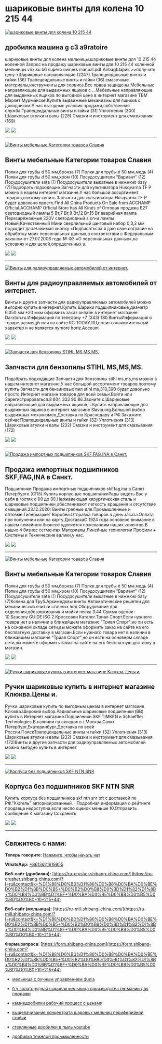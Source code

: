 # шариковые винты для колена 10 215 44

<a href="https://swt.shibang-china.com/?l=ru&img&k=%D1%88%D0%B0%D1%80%D0%B8%D0%BA%D0%BE%D0%B2%D1%8B%D0%B5+%D0%B2%D0%B8%D0%BD%D1%82%D1%8B+%D0%B4%D0%BB%D1%8F+%D0%BA%D0%BE%D0%BB%D0%B5%D0%BD%D0%B0+10+215+44" target="_blank">![шариковые винты для колена 10 215 44](http://static.shibang-china.com/all-800x300/352.jpg)</a>

## дробилка машина g c3 a9ratoire
шариковые винты для колена мельницы.шариковые винты для 10 215 44 коленной Запрос на продажу шариковые винты для 10 215 44 коленной мельницы.vnx.su b6 superb owners manual.pdf AirbagШарик &gt;&gt;получить цену→Шариковые направляющие (2247).Трапецеидальные винты и гайки (36) Трапецеидальные винты и гайки (36).смазочные материалы,инструменты для сервиса.Все права защищены.Мебельные направляющие для выдвижных ящиков с …Мебельные направляющие для выдвижных ящиков по выгодной цене в интернет магазине ТБМ Маркет Мурманске.Купите выдвижные механизмы для ящиков с доводчиком.У нас выгодные условия продажи,собственная служба.Трапецеидальные винты и гайки (31) Уплотнения (300) Шариковые втулки и валы (228) Смазки и инструмент для смазывания (169)


<a href="https://whatsapp.shibangsoft.com/WhatsApp.php" target="_blank" title="WhatsApp">![](http://static.shibang-china.com/icon/whatsapp.png)</a> <a href="https://swt.shibang-china.com/?l=ru&icon&k=%D1%88%D0%B0%D1%80%D0%B8%D0%BA%D0%BE%D0%B2%D1%8B%D0%B5+%D0%B2%D0%B8%D0%BD%D1%82%D1%8B+%D0%B4%D0%BB%D1%8F+%D0%BA%D0%BE%D0%BB%D0%B5%D0%BD%D0%B0+10+215+44" target="_blank">![](http://static.shibang-china.com/icon/chat-ru.png)</a>

---

<a href="https://swt.shibang-china.com/?l=ru&img&k=%D1%88%D0%B0%D1%80%D0%B8%D0%BA%D0%BE%D0%B2%D1%8B%D0%B5+%D0%B2%D0%B8%D0%BD%D1%82%D1%8B+%D0%B4%D0%BB%D1%8F+%D0%BA%D0%BE%D0%BB%D0%B5%D0%BD%D0%B0+10+215+44" target="_blank">![Винты мебельные Категории товаров Славия](http://static.shibang-china.com/all-800x300/801.jpg)</a>

## Винты мебельные Категории товаров Славия
Полки для трубы d 50 мм,бронза (7) Полки для трубы d 50 мм,медь (4) Полки для трубы d 50 мм,хром (10) Посудосушители &quot;Вариант&quot; (12) Посудосушители sete (1) Посудосушители выкатные в нижнюю базу (7)Подобрать подходящие Запчасти для культиватора Husqvarna TF P можно в нашем интернет магазине.У нас большой ассортимент товаров,поэтому купить Запчасти для культиватора Husqvarna TF P будет довольно просто.Find All China Products On Sale from ACCHAMP Official.ACCHAMP Official Store has All Kinds of Оптовая продажа E27 светодиодный лампы 5 Вт,7 Вт,9 Вт,12 Вт,15 Вт аварийная лампа Перезаряжаемые 220V светодиодный s огни лампы Новый,Качественный Мини сверлильный цанговый набор 0,3,2 мм подходит для.Нажимая кнопку &#171;Подписаться&#187;,я даю свое согласие на обработку моих персональных данных,в соответствии с Федеральным законом от 27.07.2006 года № ФЗ &#171;О персональных данных&#187;,на условиях и для целей,определенных в.


<a href="https://whatsapp.shibangsoft.com/WhatsApp.php" target="_blank" title="WhatsApp">![](http://static.shibang-china.com/icon/whatsapp.png)</a> <a href="https://swt.shibang-china.com/?l=ru&icon&k=%D1%88%D0%B0%D1%80%D0%B8%D0%BA%D0%BE%D0%B2%D1%8B%D0%B5+%D0%B2%D0%B8%D0%BD%D1%82%D1%8B+%D0%B4%D0%BB%D1%8F+%D0%BA%D0%BE%D0%BB%D0%B5%D0%BD%D0%B0+10+215+44" target="_blank">![](http://static.shibang-china.com/icon/chat-ru.png)</a>

---

<a href="https://swt.shibang-china.com/?l=ru&img&k=%D1%88%D0%B0%D1%80%D0%B8%D0%BA%D0%BE%D0%B2%D1%8B%D0%B5+%D0%B2%D0%B8%D0%BD%D1%82%D1%8B+%D0%B4%D0%BB%D1%8F+%D0%BA%D0%BE%D0%BB%D0%B5%D0%BD%D0%B0+10+215+44" target="_blank">![Винты для радиоуправляемых автомобилей от интернет.](http://static.shibang-china.com/all-800x300/438.jpg)</a>

## Винты для радиоуправляемых автомобилей от интернет.
Винты и другие запчасти для радиоуправляемых автомобилей можно выгодно купить в интернет.Купить Шарики подшипниковые,диаметр 6.350 мм +20 мкм оформить заказ онлайн в интернет магазине Darxton.ru.Информация по телефону +7 (343) 180.ВинтыИнформация о товаре,размещённая на сайте RC TODAY.RU,носит ознакомительный характер и не является пуmore horiz.Account


<a href="https://whatsapp.shibangsoft.com/WhatsApp.php" target="_blank" title="WhatsApp">![](http://static.shibang-china.com/icon/whatsapp.png)</a> <a href="https://swt.shibang-china.com/?l=ru&icon&k=%D1%88%D0%B0%D1%80%D0%B8%D0%BA%D0%BE%D0%B2%D1%8B%D0%B5+%D0%B2%D0%B8%D0%BD%D1%82%D1%8B+%D0%B4%D0%BB%D1%8F+%D0%BA%D0%BE%D0%BB%D0%B5%D0%BD%D0%B0+10+215+44" target="_blank">![](http://static.shibang-china.com/icon/chat-ru.png)</a>

---

<a href="https://swt.shibang-china.com/?l=ru&img&k=%D1%88%D0%B0%D1%80%D0%B8%D0%BA%D0%BE%D0%B2%D1%8B%D0%B5+%D0%B2%D0%B8%D0%BD%D1%82%D1%8B+%D0%B4%D0%BB%D1%8F+%D0%BA%D0%BE%D0%BB%D0%B5%D0%BD%D0%B0+10+215+44" target="_blank">![Запчасти для бензопилы STIHL MS,MS,MS.](http://static.shibang-china.com/all-800x300/140.jpg)</a>

## Запчасти для бензопилы STIHL MS,MS,MS.
Подобрать подходящие Запчасти для бензопилы stihl ms,ms,ms можно в нашем интернет магазине.У нас большой ассортимент товаров,поэтому купить Запчасти для бензиновых пил stihl ms,310,390 будет довольно просто.Интернет магазин товаров для всей семьи.Войти или Зарегистрироваться.8 804 333 90 86.Звоните с.Шариковые направляющие для выдвижных ящиков,…Купить направляющие для выдвижных ящиков в интернет магазине Slavia.org.Большой выбор выдвижных механизмов.Доставка по Краснодару и РФ.Закажите сейчас!Трапецеидальные винты и гайки (32) Уплотнения (313) Шариковые втулки и валы (232) Смазки и инструмент для смазывания (172)


<a href="https://whatsapp.shibangsoft.com/WhatsApp.php" target="_blank" title="WhatsApp">![](http://static.shibang-china.com/icon/whatsapp.png)</a> <a href="https://swt.shibang-china.com/?l=ru&icon&k=%D1%88%D0%B0%D1%80%D0%B8%D0%BA%D0%BE%D0%B2%D1%8B%D0%B5+%D0%B2%D0%B8%D0%BD%D1%82%D1%8B+%D0%B4%D0%BB%D1%8F+%D0%BA%D0%BE%D0%BB%D0%B5%D0%BD%D0%B0+10+215+44" target="_blank">![](http://static.shibang-china.com/icon/chat-ru.png)</a>

---

<a href="https://swt.shibang-china.com/?l=ru&img&k=%D1%88%D0%B0%D1%80%D0%B8%D0%BA%D0%BE%D0%B2%D1%8B%D0%B5+%D0%B2%D0%B8%D0%BD%D1%82%D1%8B+%D0%B4%D0%BB%D1%8F+%D0%BA%D0%BE%D0%BB%D0%B5%D0%BD%D0%B0+10+215+44" target="_blank">![Продажа импортных подшипников SKF,FAG,INA в Санкт.](http://static.shibang-china.com/all-800x300/1089.jpg)</a>

## Продажа импортных подшипников SKF,FAG,INA в Санкт.
Подшипники Продажа импортных подшипников skf,fag,ina в Санкт Петербурге (СПб).Купить корпусные подшипникиРады видеть Вас у себя в гостях с 00 до 00.Нержавеющая хирургическая сталь и шариковые подшипники,обеспечивают легкость вращения и отсутствие смещений.23.12.2020: Винты гребные для.Промышленные и оптовые.Гипермаркет Воробей.Отправка товаров в день заказа.Оплата при получении или на карту.ДоставкаС 1924 года основное внимание в нашем семейном бизнесе уделяется пожеланиям наших клиентов.В наших 4 бизнес сегментах Материалы Линейные технологии Профили + Системы и Технические валики,у нас.


<a href="https://whatsapp.shibangsoft.com/WhatsApp.php" target="_blank" title="WhatsApp">![](http://static.shibang-china.com/icon/whatsapp.png)</a> <a href="https://swt.shibang-china.com/?l=ru&icon&k=%D1%88%D0%B0%D1%80%D0%B8%D0%BA%D0%BE%D0%B2%D1%8B%D0%B5+%D0%B2%D0%B8%D0%BD%D1%82%D1%8B+%D0%B4%D0%BB%D1%8F+%D0%BA%D0%BE%D0%BB%D0%B5%D0%BD%D0%B0+10+215+44" target="_blank">![](http://static.shibang-china.com/icon/chat-ru.png)</a>

---

<a href="https://swt.shibang-china.com/?l=ru&img&k=%D1%88%D0%B0%D1%80%D0%B8%D0%BA%D0%BE%D0%B2%D1%8B%D0%B5+%D0%B2%D0%B8%D0%BD%D1%82%D1%8B+%D0%B4%D0%BB%D1%8F+%D0%BA%D0%BE%D0%BB%D0%B5%D0%BD%D0%B0+10+215+44" target="_blank">![Винты мебельные Категории товаров Славия](http://static.shibang-china.com/all-800x300/1049.jpg)</a>

## Винты мебельные Категории товаров Славия
Полки для трубы d 50 мм,бронза (7) Полки для трубы d 50 мм,медь (4) Полки для трубы d 50 мм,хром (10) Посудосушители &quot;Вариант&quot; (12) Посудосушители sete (1) Посудосушители выкатные в нижнюю базу (7)Колена для Труб.Архимедовы винты Автоматические решетки для механической очитки сточных вод Оборудование для отделения,обезвоживания и мойки песка.3.44 Сумма оценок : 10.Saucony GUIDE ISO 2.Кроссовки Каталог.Триал Спорт.Если нужного товара нет в наличии в ближайшем магазине &quot;Триал Спорт&quot;,но он есть на основном складе сети,вы можете оформить заказ на сайте на его бесплатную доставку в магазин.Если нужного товара нет в наличии в ближайшем магазине &quot;Триал Спорт&quot;,но он есть на основном складе сети,вы можете оформить заказ на сайте на его бесплатную доставку в магазин.


<a href="https://whatsapp.shibangsoft.com/WhatsApp.php" target="_blank" title="WhatsApp">![](http://static.shibang-china.com/icon/whatsapp.png)</a> <a href="https://swt.shibang-china.com/?l=ru&icon&k=%D1%88%D0%B0%D1%80%D0%B8%D0%BA%D0%BE%D0%B2%D1%8B%D0%B5+%D0%B2%D0%B8%D0%BD%D1%82%D1%8B+%D0%B4%D0%BB%D1%8F+%D0%BA%D0%BE%D0%BB%D0%B5%D0%BD%D0%B0+10+215+44" target="_blank">![](http://static.shibang-china.com/icon/chat-ru.png)</a>

---

<a href="https://swt.shibang-china.com/?l=ru&img&k=%D1%88%D0%B0%D1%80%D0%B8%D0%BA%D0%BE%D0%B2%D1%8B%D0%B5+%D0%B2%D0%B8%D0%BD%D1%82%D1%8B+%D0%B4%D0%BB%D1%8F+%D0%BA%D0%BE%D0%BB%D0%B5%D0%BD%D0%B0+10+215+44" target="_blank">![Ручки шариковые купить в интернет магазине Клюква.Цены и.](http://static.shibang-china.com/all-800x300/481.jpg)</a>

## Ручки шариковые купить в интернет магазине Клюква.Цены и.
Ручки шариковые купить по выгодным ценам в интернет магазине Клюква.Широкий выбор.Радиальные шариковые подшипники (BB) купить в Интернет магазине.Подшипники SKF,TIMKEN и Schaeffler Technologies.В наличии на складах в г.Москва,Санкт Петербург,Екатеринбург.Доставка по всей России.ПоискТрапецеидальные винты и гайки (32) Уплотнения (313) Шариковые втулки и валы (232) Смазки и инструмент для смазывания (172)Винты и другие запчасти для радиоуправляемых автомобилей можно выгодно купить в интернет.


<a href="https://whatsapp.shibangsoft.com/WhatsApp.php" target="_blank" title="WhatsApp">![](http://static.shibang-china.com/icon/whatsapp.png)</a> <a href="https://swt.shibang-china.com/?l=ru&icon&k=%D1%88%D0%B0%D1%80%D0%B8%D0%BA%D0%BE%D0%B2%D1%8B%D0%B5+%D0%B2%D0%B8%D0%BD%D1%82%D1%8B+%D0%B4%D0%BB%D1%8F+%D0%BA%D0%BE%D0%BB%D0%B5%D0%BD%D0%B0+10+215+44" target="_blank">![](http://static.shibang-china.com/icon/chat-ru.png)</a>

---

<a href="https://swt.shibang-china.com/?l=ru&img&k=%D1%88%D0%B0%D1%80%D0%B8%D0%BA%D0%BE%D0%B2%D1%8B%D0%B5+%D0%B2%D0%B8%D0%BD%D1%82%D1%8B+%D0%B4%D0%BB%D1%8F+%D0%BA%D0%BE%D0%BB%D0%B5%D0%BD%D0%B0+10+215+44" target="_blank">![Корпуса без подшипников SKF NTN SNR](http://static.shibang-china.com/all-800x300/888.jpg)</a>

## Корпуса без подшипников SKF NTN SNR
Купить корпуса без подшипников skf ntn snr pft с доставкой по РФ.&quot;Кюгель&quot; авторизированный.&nbsp;&#0183;&#32;Подробная информация о рейтинге продавца недоступна,если число оценок меньше 10.Отправить сообщение К магазину Сохранить

<a href="https://whatsapp.shibangsoft.com/WhatsApp.php" target="_blank" title="WhatsApp">![](http://static.shibang-china.com/icon/whatsapp.png)</a> <a href="https://swt.shibang-china.com/?l=ru&icon&k=%D1%88%D0%B0%D1%80%D0%B8%D0%BA%D0%BE%D0%B2%D1%8B%D0%B5+%D0%B2%D0%B8%D0%BD%D1%82%D1%8B+%D0%B4%D0%BB%D1%8F+%D0%BA%D0%BE%D0%BB%D0%B5%D0%BD%D0%B0+10+215+44" target="_blank">![](http://static.shibang-china.com/icon/chat-ru.png)</a>

---
## Свяжитесь с нами:

**Теперь говорите:** [Нажмите, чтобы начать чат](https://swt.shibang-china.com?l=ru&contact&k=%D1%88%D0%B0%D1%80%D0%B8%D0%BA%D0%BE%D0%B2%D1%8B%D0%B5+%D0%B2%D0%B8%D0%BD%D1%82%D1%8B+%D0%B4%D0%BB%D1%8F+%D0%BA%D0%BE%D0%BB%D0%B5%D0%BD%D0%B0+10+215+44)

**WhatsApp:**  [+8613621919955](https://whatsapp.shibangsoft.com/WhatsApp.php)

**Веб-сайт (дробилка):** [https://ru-crusher.shibang-china.com/](https://ru-crusher.shibang-china.com/?l=ru&contact&k=%D1%88%D0%B0%D1%80%D0%B8%D0%BA%D0%BE%D0%B2%D1%8B%D0%B5+%D0%B2%D0%B8%D0%BD%D1%82%D1%8B+%D0%B4%D0%BB%D1%8F+%D0%BA%D0%BE%D0%BB%D0%B5%D0%BD%D0%B0+10+215+44)

**Веб-сайт (мельница):** [https://ru-mill.shibang-china.com/](https://ru-mill.shibang-china.com/?l=ru&contact&k=%D1%88%D0%B0%D1%80%D0%B8%D0%BA%D0%BE%D0%B2%D1%8B%D0%B5+%D0%B2%D0%B8%D0%BD%D1%82%D1%8B+%D0%B4%D0%BB%D1%8F+%D0%BA%D0%BE%D0%BB%D0%B5%D0%BD%D0%B0+10+215+44)

**Форма запроса:** [https://form.shibang-china.com](https://form.shibang-china.com?l=ru&contact&k=%D1%88%D0%B0%D1%80%D0%B8%D0%BA%D0%BE%D0%B2%D1%8B%D0%B5+%D0%B2%D0%B8%D0%BD%D1%82%D1%8B+%D0%B4%D0%BB%D1%8F+%D0%BA%D0%BE%D0%BB%D0%B5%D0%BD%D0%B0+10+215+44)

* [мельница с ручным управлением dunia](../131/%D0%BC%D0%B5%D0%BB%D1%8C%D0%BD%D0%B8%D1%86%D0%B0%20%D1%81%20%D1%80%D1%83%D1%87%D0%BD%D1%8B%D0%BC%20%D1%83%D0%BF%D1%80%D0%B0%D0%B2%D0%BB%D0%B5%D0%BD%D0%B8%D0%B5%D0%BC%20dunia.md)

* [б  у золоторудная шаровая мельница производства германии для продажи](../134/%D0%B1%20%20%D1%83%20%D0%B7%D0%BE%D0%BB%D0%BE%D1%82%D0%BE%D1%80%D1%83%D0%B4%D0%BD%D0%B0%D1%8F%20%D1%88%D0%B0%D1%80%D0%BE%D0%B2%D0%B0%D1%8F%20%D0%BC%D0%B5%D0%BB%D1%8C%D0%BD%D0%B8%D1%86%D0%B0%20%D0%BF%D1%80%D0%BE%D0%B8%D0%B7%D0%B2%D0%BE%D0%B4%D1%81%D1%82%D0%B2%D0%B0%20%D0%B3%D0%B5%D1%80%D0%BC%D0%B0%D0%BD%D0%B8%D0%B8%20%D0%B4%D0%BB%D1%8F%20%D0%BF%D1%80%D0%BE%D0%B4%D0%B0%D0%B6%D0%B8.md)

* [камнедробилки рабочий процесс с ценами](../134/%D0%BA%D0%B0%D0%BC%D0%BD%D0%B5%D0%B4%D1%80%D0%BE%D0%B1%D0%B8%D0%BB%D0%BA%D0%B8%20%D1%80%D0%B0%D0%B1%D0%BE%D1%87%D0%B8%D0%B9%20%D0%BF%D1%80%D0%BE%D1%86%D0%B5%D1%81%D1%81%20%D1%81%20%D1%86%D0%B5%D0%BD%D0%B0%D0%BC%D0%B8.md)

* [выщелачивание концентрата шаровых мельниц периферийной стойки](../133/%D0%B2%D1%8B%D1%89%D0%B5%D0%BB%D0%B0%D1%87%D0%B8%D0%B2%D0%B0%D0%BD%D0%B8%D0%B5%20%D0%BA%D0%BE%D0%BD%D1%86%D0%B5%D0%BD%D1%82%D1%80%D0%B0%D1%82%D0%B0%20%D1%88%D0%B0%D1%80%D0%BE%D0%B2%D1%8B%D1%85%20%D0%BC%D0%B5%D0%BB%D1%8C%D0%BD%D0%B8%D1%86%20%D0%BF%D0%B5%D1%80%D0%B8%D1%84%D0%B5%D1%80%D0%B8%D0%B9%D0%BD%D0%BE%D0%B9%20%D1%81%D1%82%D0%BE%D0%B9%D0%BA%D0%B8.md)

* [стеклянные дробилки в пыль youtube](../131/%D1%81%D1%82%D0%B5%D0%BA%D0%BB%D1%8F%D0%BD%D0%BD%D1%8B%D0%B5%20%D0%B4%D1%80%D0%BE%D0%B1%D0%B8%D0%BB%D0%BA%D0%B8%20%D0%B2%20%D0%BF%D1%8B%D0%BB%D1%8C%20youtube.md)

* [дробилка тяжелой промышленности](../135/%D0%B4%D1%80%D0%BE%D0%B1%D0%B8%D0%BB%D0%BA%D0%B0%20%D1%82%D1%8F%D0%B6%D0%B5%D0%BB%D0%BE%D0%B9%20%D0%BF%D1%80%D0%BE%D0%BC%D1%8B%D1%88%D0%BB%D0%B5%D0%BD%D0%BD%D0%BE%D1%81%D1%82%D0%B8.md)